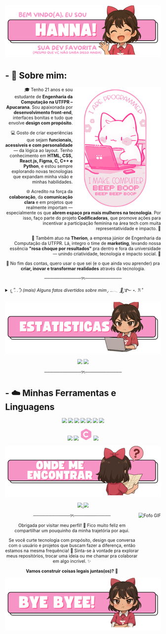 ![alt text](./images/Hanna.svg)

# - 🎀 Sobre mim:
<img src="./images/Cat.svg" align="right" height="400
">

<P align= "right">
🎓 Tenho 21 anos e sou estudante de <strong>Engenharia da Computação na UTFPR – Apucarana</strong>. Sou apaixonada por <strong>desenvolvimento front-end</strong>, interfaces bonitas e tudo que envolve <strong>design com propósito</strong>.
</p>

<P align= "right">
💻 Gosto de criar experiências que sejam <strong>funcionais, acessíveis e com personalidade</strong> — da lógica ao layout. Tenho conhecimento em <strong>HTML, CSS, React.js, Figma, C, C++ e Python</strong>, e estou sempre explorando novas tecnologias que expandam minha visão e minhas habilidades.
</p>

<P align= "right">
🌐 Acredito na força da <strong>colaboração</strong>, da <strong>comunicação clara</strong> e em projetos que realmente importam — especialmente os que <strong>abrem espaço pra mais mulheres na tecnologia</strong>. Por isso, faço parte do projeto <strong>Codificadoras</strong>, que promove ações para incentivar a participação feminina na área tech com muita representatividade e impacto. 💜
</p>

<p align= "right">
🎯 Também atuo na <strong>Therion</strong>, a empresa júnior de Engenharia da Computação da UTFPR. Lá, integro o time de <strong>marketing</strong>, levando nossa essência <strong>"rosa choque por resultados"</strong> pra dentro e fora da universidade — unindo criatividade, tecnologia e impacto social. 🩷
</p>

<P align= "center">
🚀 No fim das contas, quero usar o que sei (e o que ainda vou aprender) pra <strong>criar, inovar e transformar realidades</strong> através da tecnologia.
</p>




<p align = "center"> ────────────୨ৎ────────────
<details>
<summary title="Clique pra abrir!"><em> 𐔌՞. .՞𐦯 (mais) Alguns fatos divertidos sobre mim ִֶָ. ..𓂃 ࣪ ִֶָ🪽་༘࿐ ⋆. 𐙚 ˚ </em></summary>
<p align="center">📖 Meu livro favorito é <strong>Spice and Wolf</strong> — sim, o romance entre uma loba e um mercador é tudo pra mim.</p>

<p align="center">🎮 Sou fã de jogos com boas histórias. <strong>The Witcher</strong> tá no topo da minha lista.</p>

<p align="center">📝 Escrever me acalma. Tenho ideias de livros, contos mas dificilmente espalho pros outros.</p>

<p align="center">🍳 Cozinhar é um hobby caótico: ou fica incrível, ou nem eu como depois.</p>

<p align="center">🖍️ Também gosto de desenhar e tô explorando pixel art quando sobra tempo (ou coragem).</p>

<p align="center">🎧 Meu gosto musical vai do <strong>punk</strong> ao <strong>indie</strong>, com uma pitada de <strong>metal</strong> e uns <strong>popzinhos viciantes</strong>.</p>

<p align="center">📸 Amo registrar momentos e guardar fotos como se fossem fragmentos de memória.</p>


</p>

</details>

<p></p>

![alt text](./images/Estatisticas.svg)
<p align="center">
  <img 
    height="200" 
    src="https://github-readme-stats.vercel.app/api?username=hanntterene&show_icons=true&theme=tokyonight&title_color=ffb3ec&icon_color=ff9de6&text_color=fad6ff&bg_color=00000000&border_color=ffb3ec&locale=pt-br" 
  />
  <img 
    height="200" 
    src="https://github-readme-stats.vercel.app/api/top-langs/?username=hanntterene&layout=compact&theme=tokyonight&title_color=ffb3ec&text_color=fad6ff&bg_color=00000000&border_color=ffb3ec&langs_count=8&custom_title=Linguagens%20Favoritas" 
  />
</p>

<p align = "center"> ────────────୨ৎ────────────

# - ☁️ Minhas Ferramentas e Linguagens
<p align="center">
  <img src="https://img.icons8.com/?size=100&id=GflC6KLkdd0Y&format=png&color=f794c6" height = "35" />
  <img src="https://img.icons8.com/?size=100&id=HDd694003FZa&format=png&color=f794c6" height = "40" />
  <img src="https://img.icons8.com/?size=100&id=MSSIu6fxvJKT&format=png&color=f794c6" height = "40" />
  <img src="https://img.icons8.com/?size=100&id=047WZAFDnkVp&format=png&color=f794c6" height = "40" />
  <img src="https://img.icons8.com/?size=100&id=38571&format=png&color=f794c6" height = "40" />
  <img src="https://img.icons8.com/?size=100&id=qTLQNQjXAvIV&format=png&color=f794c6" height = "38" />
  <img src="https://img.icons8.com/?size=100&id=23028&format=png&color=f794c6" height = "40" />

</p>

<p align="center">
  <img src="https://img.icons8.com/?size=100&id=12584&format=png&color=f794c6" height = "40" />
  <img src="https://img.icons8.com/?size=100&id=55199&format=png&color=f794c6" height = "40" />
  <img src="images\C.svg" height = "40" />
  <img src="https://img.icons8.com/?size=100&id=39854&format=png&color=f794c6" height = "40" />
</p>

![alt text](./images/Onde.svg)

<p align="center"> 
  <a href="https://www.instagram.com/hanntterene/" target="_blank"> 
    <img src="https://img.shields.io/badge/Instagram-ff9de6?style=for-the-badge&logo=instagram&logoColor=white" /> 
  </a> 
  <a href="https://www.linkedin.com/in/lohanna-monteiro-8a8a051b4/" target="_blank"> 
    <img src="https://img.shields.io/badge/LinkedIn-e0b3ff?style=for-the-badge&logo=linkedin&logoColor=white" /> 
  </a> 
</p>

<p align = "center"> ────────────୨ৎ────────────

  <img align="right" height="200" src="https://user-images.githubusercontent.com/74038190/212750155-3ceddfbd-19d3-40a3-87af-8d329c8323c4.gif" alt="Fofo GIF"/>
<p align="center">
Obrigada por visitar meu perfil! 💜
Fico muito feliz em compartilhar um pouquinho da minha trajetória por aqui.
<p align="center">
Se você curte tecnologia com propósito, design que conversa com o usuário e projetos que buscam fazer a diferença, então estamos na mesma frequência! 🌈
Sinta-se à vontade pra explorar meus repositórios, trocar uma ideia ou me chamar pra colaborar em algo incrível. ✨
<p align="center">
<strong>Vamos construir coisas legais juntas(os)?</strong> 🚀
</p>

![alt text](./images/Bye.svg)
